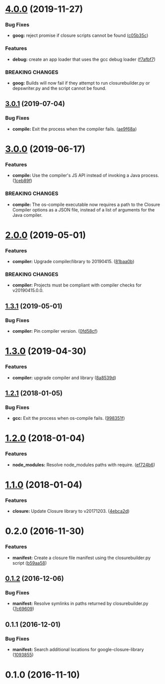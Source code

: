 # [4.0.0](https://github.com/ngageoint/opensphere-build-closure-helper/compare/v3.0.1...v4.0.0) (2019-11-27)


### Bug Fixes

* **goog:** reject promise if closure scripts cannot be found ([c05b35c](https://github.com/ngageoint/opensphere-build-closure-helper/commit/c05b35c1cfaaafb3dfc9abdab510a149def0c758))


### Features

* **debug:** create an app loader that uses the gcc debug loader ([f7afbf7](https://github.com/ngageoint/opensphere-build-closure-helper/commit/f7afbf71fcfdbf8f267397e824003dd5904e4511))


### BREAKING CHANGES

* **goog:** Builds will now fail if they attempt to run closurebuilder.py
or depswriter.py and the script cannot be found.

## [3.0.1](https://github.com/ngageoint/opensphere-build-closure-helper/compare/v3.0.0...v3.0.1) (2019-07-04)


### Bug Fixes

* **compile:** Exit the process when the compiler fails. ([ae9f68a](https://github.com/ngageoint/opensphere-build-closure-helper/commit/ae9f68a))

# [3.0.0](https://github.com/ngageoint/opensphere-build-closure-helper/compare/v2.0.0...v3.0.0) (2019-06-17)


### Features

* **compile:** Use the compiler's JS API instead of invoking a Java process. ([1ceb89f](https://github.com/ngageoint/opensphere-build-closure-helper/commit/1ceb89f))


### BREAKING CHANGES

* **compile:** The os-compile executable now requires a path to the Closure Compiler options as a JSON file, instead of a list of arguments for the Java compiler.

# [2.0.0](https://github.com/ngageoint/opensphere-build-closure-helper/compare/v1.3.1...v2.0.0) (2019-05-01)


### Features

* **compiler:** Upgrade compiler/library to 20190415. ([81baa0b](https://github.com/ngageoint/opensphere-build-closure-helper/commit/81baa0b))


### BREAKING CHANGES

* **compiler:** Projects must be compliant with compiler checks for v20190415.0.0.

## [1.3.1](https://github.com/ngageoint/opensphere-build-closure-helper/compare/v1.3.0...v1.3.1) (2019-05-01)


### Bug Fixes

* **compiler:** Pin compiler version. ([0fd58cf](https://github.com/ngageoint/opensphere-build-closure-helper/commit/0fd58cf))

# [1.3.0](https://github.com/ngageoint/opensphere-build-closure-helper/compare/v1.2.1...v1.3.0) (2019-04-30)


### Features

* **compiler:** upgrade compiler and library ([8a8539d](https://github.com/ngageoint/opensphere-build-closure-helper/commit/8a8539d))

<a name="1.2.1"></a>
## [1.2.1](https://github.com/ngageoint/opensphere-build-closure-helper/compare/v1.2.0...v1.2.1) (2018-01-05)


### Bug Fixes

* **gcc:** Exit the process when os-compile fails. ([998351f](https://github.com/ngageoint/opensphere-build-closure-helper/commit/998351f))

<a name="1.2.0"></a>
# [1.2.0](https://github.com/ngageoint/opensphere-build-closure-helper/compare/v1.1.0...v1.2.0) (2018-01-04)


### Features

* **node_modules:** Resolve node_modules paths with require. ([ef724b6](https://github.com/ngageoint/opensphere-build-closure-helper/commit/ef724b6))

<a name="1.1.0"></a>
# [1.1.0](https://github.com/ngageoint/opensphere-build-closure-helper/compare/v1.0.0...v1.1.0) (2018-01-04)


### Features

* **closure:** Update Closure library to v20171203. ([4ebca2d](https://github.com/ngageoint/opensphere-build-closure-helper/commit/4ebca2d))

<a name="0.2.0"></a>
# 0.2.0 (2016-11-30)

### Features

* **manifest:** Create a closure file manifest using the closurebuilder.py script ([b59aa58](https://gitlab.devops.geointservices.io/uncanny-cougar/bits-closure-helper/commit/b59aa58))



<a name="0.1.2"></a>
## [0.1.2](http://git.stwan.bits:7999/wv/bits-closure-helper/compare/v0.1.1...v0.1.2) (2016-12-06)


### Bug Fixes

* **manifest:** Resolve symlinks in paths returned by closurebuilder.py ([7c69609](http://git.stwan.bits:7999/wv/bits-closure-helper/commits/7c69609))



<a name="0.1.1"></a>
## 0.1.1 (2016-12-01)


### Bug Fixes

* **manifest:** Search additional locations for google-closure-library ([1093855](http://git.stwan.bits:7999/wv/bits-closure-helper/commits/1093855))


<a name="0.1.0"></a>
# 0.1.0 (2016-11-10)
